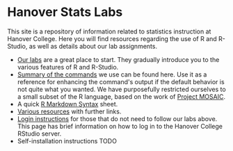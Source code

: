 # Hanover Stats Labs

This site is a repository of information related to statistics instruction at Hanover College. Here you will find resources regarding the use of R and R-Studio, as well as details about our lab assignments.

- [Our labs](labs.md) are a great place to start. They gradually introduce you to the various features of R and R-Studio.
- [Summary of the commands](commands.md) we use can be found here. Use it as a reference for enhancing the command's output if the default behavior is not quite what you wanted. We have purposefully restricted ourselves to a small subset of the R language, based on the work of [Project MOSAIC](http://mosaic-web.org/).
- A quick [R Markdown Syntax](rmarkdownBasics.md) sheet.
- [Various resources](various.md) with further links.
- [Login instructions](login.md) for those that do not need to follow our labs above. This page has brief information on how to log in to the Hanover College RStudio server.
- Self-installation instructions TODO

